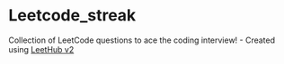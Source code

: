 # Leetcode_streak
Collection of LeetCode questions to ace the coding interview! - Created using [LeetHub v2](https://github.com/arunbhardwaj/LeetHub-2.0)

